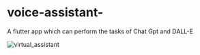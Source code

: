 # voice-assistant-
A flutter app which can perform the tasks of Chat Gpt and DALL-E


![virtual_assistant](https://user-images.githubusercontent.com/103163533/230753147-ca224154-2d2e-4f13-882c-9dd30ccfb0a6.jpg)

